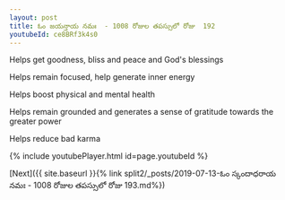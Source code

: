 ```yaml
---
layout: post
title: ఓం జయన్తాయ నమః  - 1008 రోజుల తపస్సులో రోజు  192
youtubeId: ce8BRf3k4s0
---
```

 
 
Helps get goodness, bliss and peace and God's blessings
 
Helps remain focused, help generate inner energy 
 
Helps boost physical and mental health 
 
Helps remain grounded and generates a sense of gratitude towards the greater power 
 
Helps reduce bad karma
 
 
 
 


{% include youtubePlayer.html id=page.youtubeId %}
 
[Next]({{ site.baseurl }}{% link  split2/_posts/2019-07-13-ఓం స్కందాధరాయ నమః  - 1008 రోజుల తపస్సులో రోజు  193.md%})
 
